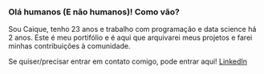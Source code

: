 <h3>Olá humanos (E não humanos)! Como vão?  </h3>
Sou Caique, tenho 23 anos e trabalho com programação e data science há 2 anos. Este é meu portifólio e é aqui que arquivarei meus projetos e farei minhas contribuições à comunidade.

Se quiser/precisar entrar em contato comigo, pode entrar aqui! 
[LinkedIn](https://www.linkedin.com/in/caique-rezende-a792b7164/)
